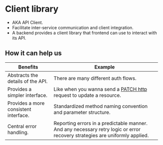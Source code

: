 # Client library

- AKA API Client.
- Facilitate inter-service communication and client integration.
- A backend provides a client library that frontend can use to interact with its API.

## How it can help us

<table>
  <thead>
    <tr>
      <th>Benefits</th>
      <th>Example</th>
    </tr>
  </thead>
  <tbody>
    <tr>
      <td>Abstracts the details of the API.</td>
      <td>There are many different auth flows.</td>
    </tr>
    <tr>
      <td>Provides a simpler interface.</td>
      <td>
        Like when you wanna send a
        <a
          href="https://www.linkedin.com/posts/kasir-barati_computerabrscience-softwareabrdevelopment-ugcPost-7212825200982196224-Pf1Y?utm_source=share&utm_medium=member_desktop"
        >
          PATCH http
        </a>
        request to update a resource.
      </td>
    </tr>
    <tr>
      <td>Provides a more consistent interface.</td>
      <td>
        Standardized method naming convention and parameter structure.
      </td>
    </tr>
    <tr>
      <td>Central error handling.</td>
      <td>
        Reporting errors in a predictable manner. And any necessary
        retry logic or error recovery strategies are uniformly
        applied.
      </td>
    </tr>
  </tbody>
</table>
